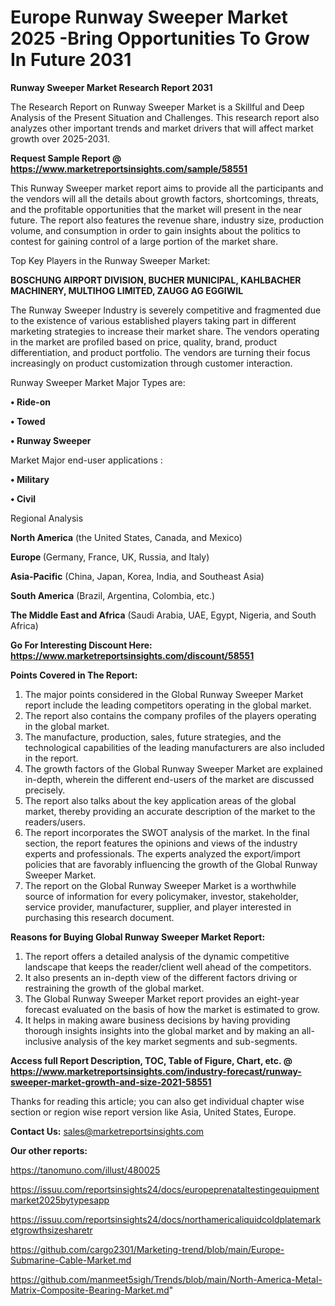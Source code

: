 # Europe Runway Sweeper Market 2025 -Bring Opportunities To Grow In Future 2031

<strong>Runway Sweeper Market Research Report 2031</strong>

The Research Report on Runway Sweeper Market is a Skillful and Deep Analysis of the Present Situation and Challenges. This research report also analyzes other important trends and market drivers that will affect market growth over 2025-2031.

<strong>Request Sample Report @ <a href=https://www.marketreportsinsights.com/sample/58551>https://www.marketreportsinsights.com/sample/58551</a></strong>

This Runway Sweeper market report aims to provide all the participants and the vendors will all the details about growth factors, shortcomings, threats, and the profitable opportunities that the market will present in the near future. The report also features the revenue share, industry size, production volume, and consumption in order to gain insights about the politics to contest for gaining control of a large portion of the market share.

Top Key Players in the Runway Sweeper Market:

<strong>BOSCHUNG AIRPORT DIVISION, BUCHER MUNICIPAL, KAHLBACHER MACHINERY, MULTIHOG LIMITED, ZAUGG AG EGGIWIL</strong>

The Runway Sweeper Industry is severely competitive and fragmented due to the existence of various established players taking part in different marketing strategies to increase their market share. The vendors operating in the market are profiled based on price, quality, brand, product differentiation, and product portfolio. The vendors are turning their focus increasingly on product customization through customer interaction.

Runway Sweeper Market Major Types are:

<strong>• Ride-on

• Towed

• Runway Sweeper</strong>

Market Major end-user applications :

<strong>• Military

• Civil</strong>

Regional Analysis

</u><strong><b>North America</b></strong> (the United States, Canada, and Mexico)

<strong><b>Europe </b></strong>(Germany, France, UK, Russia, and Italy)

<strong><b>Asia-Pacific</b></strong> (China, Japan, Korea, India, and Southeast Asia)

<strong><b>South America</b></strong> (Brazil, Argentina, Colombia, etc.)

<strong><b>The Middle East and Africa</b></strong> (Saudi Arabia, UAE, Egypt, Nigeria, and South Africa)

<strong>Go For Interesting Discount Here: <a href=https://www.marketreportsinsights.com/discount/58551>https://www.marketreportsinsights.com/discount/58551</a></strong>

<strong>Points Covered in The Report:</strong>
<ol>
  <li>The major points considered in the Global Runway Sweeper Market report include the leading competitors operating in the global market.</li>
  <li>The report also contains the company profiles of the players operating in the global market.</li>
  <li>The manufacture, production, sales, future strategies, and the technological capabilities of the leading manufacturers are also included in the report.</li>
  <li>The growth factors of the Global Runway Sweeper Market are explained in-depth, wherein the different end-users of the market are discussed precisely.</li>
  <li>The report also talks about the key application areas of the global market, thereby providing an accurate description of the market to the readers/users.</li>
  <li>The report incorporates the SWOT analysis of the market. In the final section, the report features the opinions and views of the industry experts and professionals. The experts analyzed the export/import policies that are favorably influencing the growth of the Global Runway Sweeper Market.</li>
  <li>The report on the Global Runway Sweeper Market is a worthwhile source of information for every policymaker, investor, stakeholder, service provider, manufacturer, supplier, and player interested in purchasing this research document.</li>
</ol>
<strong>Reasons for Buying Global Runway Sweeper Market Report:</strong>

<ol>
  <li>The report offers a detailed analysis of the dynamic competitive landscape that keeps the reader/client well ahead of the competitors.</li>
  <li>It also presents an in-depth view of the different factors driving or restraining the growth of the global market.</li>
  <li>The Global Runway Sweeper Market report provides an eight-year forecast evaluated on the basis of how the market is estimated to grow.</li>
  <li>It helps in making aware business decisions by having providing thorough insights insights into the global market and by making an all-inclusive analysis of the key market segments and sub-segments.</li>
</ol>
<strong>Access full Report Description, TOC, Table of Figure, Chart, etc. @ <a href=https://www.marketreportsinsights.com/industry-forecast/runway-sweeper-market-growth-and-size-2021-58551>https://www.marketreportsinsights.com/industry-forecast/runway-sweeper-market-growth-and-size-2021-58551</a></strong>


Thanks for reading this article; you can also get individual chapter wise section or region wise report version like Asia, United States, Europe.

<strong>Contact Us:</strong>
sales@marketreportsinsights.com

<strong>Our other reports:</strong>

<a href=https://tanomuno.com/illust/480025>https://tanomuno.com/illust/480025</a>

<a href=https://issuu.com/reportsinsights24/docs/europeprenataltestingequipmentmarket2025bytypesapp>https://issuu.com/reportsinsights24/docs/europeprenataltestingequipmentmarket2025bytypesapp</a>

<a href=https://issuu.com/reportsinsights24/docs/northamericaliquidcoldplatemarketgrowthsizesharetr>https://issuu.com/reportsinsights24/docs/northamericaliquidcoldplatemarketgrowthsizesharetr</a>

<a href=https://github.com/cargo2301/Marketing-trend/blob/main/Europe-Submarine-Cable-Market.md>https://github.com/cargo2301/Marketing-trend/blob/main/Europe-Submarine-Cable-Market.md</a>

<a href=https://github.com/manmeet5sigh/Trends/blob/main/North-America-Metal-Matrix-Composite-Bearing-Market.md>https://github.com/manmeet5sigh/Trends/blob/main/North-America-Metal-Matrix-Composite-Bearing-Market.md</a>"
